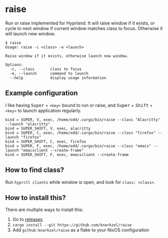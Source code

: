# raise

Run or raise implemented for Hyprland. It will raise window if it exists,
or cycle to next window if current window matches class to focus. Otherwise
it will launch new window.

```
$ raise
Usage: raise -c <class> -e <launch>

Raise window if it exists, otherwise launch new window.

Options:
  -c, --class       class to focus
  -e, --launch      command to launch
  --help            display usage information
```

## Example configuration

I like having <kbd>Super</kbd> + `<key>` bound to run or raise, and <kbd>Super</kbd> + <kbd>Shift</kbd> + `<key>` to launch application regularly.

```
bind = SUPER, V, exec, /home/odd/.cargo/bin/raise --class "Alacritty" --launch "alacritty"
bind = SUPER_SHIFT, V, exec, alacritty
bind = SUPER, C, exec, /home/odd/.cargo/bin/raise --class "firefox" --launch "firefox"
bind = SUPER_SHIFT, C, exec, firefox
bind = SUPER, F, exec, /home/odd/.cargo/bin/raise --class "emacs" --launch "emacsclient --create-frame"
bind = SUPER_SHIFT, F, exec, emacsclient --create-frame
```

## How to find class?

Run `hyprctl clients` while window is open, and look for `class: <class>`.

## How to install this?

There are multiple ways to install this:

1. Go to [releases](https://github.com/knarkzel/raise/releases)
2. `cargo install --git https://github.com/knarkzel/raise`
3. Add `github:knarkzel/raise` as a flake to your NixOS configuration
